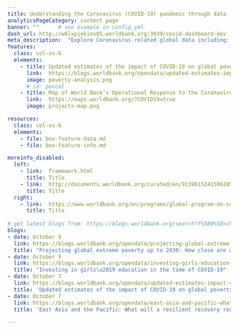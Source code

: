```yaml
---
title: Understanding the Coronavirus (COVID-19) pandemic through data
analyticsPageCategory: content page
banner: ""      # see example in config.yml
dash_url: http://w0lxpjekins05.worldbank.org:3939/covid-dashboard-dev
meta_description:  "Explore Coronavirus-related global data including: confirmed cases and deaths; hospitals beds per capita; physicians per capita; health expenditures; disease prevalence; life expectancy; access to basic handwashing; population by age and gender, and others."
features:
  class: col-xs-6
  elements:
    - title: Updated estimates of the impact of COVID-19 on global poverty
      link:  https://blogs.worldbank.org/opendata/updated-estimates-impact-covid-19-global-poverty
      image: poverty-analysis.png
      # id: povcal
    - title: Map of World Bank’s Operational Response to the Coronavirus
      link:  https://maps.worldbank.org/?COVID19=true
      image: projects-map.png

resources:
  class: col-xs-6
  elements:
    - file: box-feature-data.md
    - file: box-feature-info.md

moreinfo_disabled:
  left:
    - link:  framework.html
      title: Title
    - link:  http://documents.worldbank.org/curated/en/913961524150628959
      title: Title
  right:
    - link:  https://www.worldbank.org/en/programs/global-program-on-sustainability
      title: Title
 
# get latest blogs from: https://blogs.worldbank.org/search?f%5B0%5D=channel%3A4&f%5B1%5D=language%3Aen&f%5B2%5D=series%3A881
blogs:
- date: October 9
  link: https://blogs.worldbank.org/opendata/projecting-global-extreme-poverty-2030-how-close-are-we-world-banks-3-goal
  title: "Projecting global extreme poverty up to 2030: How close are we to World Bank\u2019s 3% goal?"
- date: October 9
  link: https://blogs.worldbank.org/opendata/investing-girls-education-time-covid-19
  title: "Investing in girls\u2019 education in the time of COVID-19"
- date: October 7
  link: https://blogs.worldbank.org/opendata/updated-estimates-impact-covid-19-global-poverty-effect-new-data
  title: 'Updated estimates of the impact of COVID-19 on global poverty: The effect of new data'
- date: October 7
  link: https://blogs.worldbank.org/opendata/east-asia-and-pacific-what-will-resilient-recovery-require
  title: 'East Asia and the Pacific: What will a resilient recovery require?'

---
```



